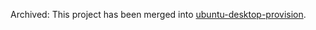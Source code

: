 Archived: This project has been merged into [ubuntu-desktop-provision](https://github.com/canonical/ubuntu-desktop-provision).
